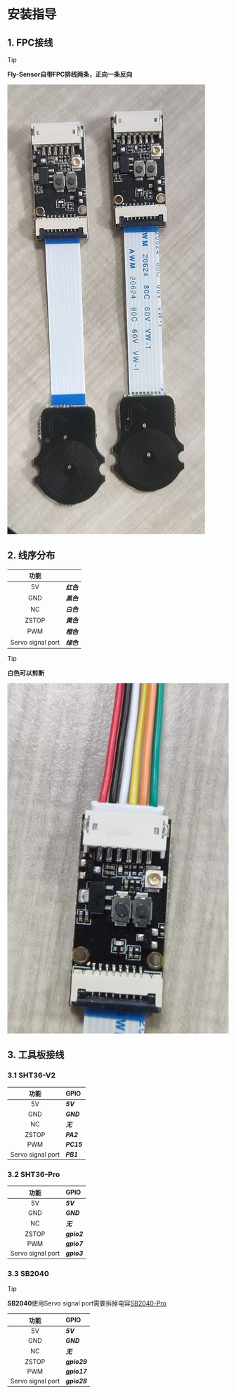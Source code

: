# 安装指导

## 1. FPC接线

> [!TIP]
> **Fly-Sensor自带FPC排线两条，正向一条反向**

![fpc](../../images/boards/fly_sensor/fpc.png)

## 2. 线序分布



|       功能        |            |
| :---------------: | :--------- |
|        5V         | ***红色*** |
|        GND        | ***黑色*** |
|        NC         | ***白色*** |
|       ZSTOP       | ***黄色*** |
|        PWM        | ***橙色*** |
| Servo signal port | ***绿色*** |

> [!TIP]
> **白色可以剪断**

![link](../../images/boards/fly_sensor/line.png)

## 3. 工具板接线

###  3.1 SHT36-V2

|       功能        |   GPIO    |
| :---------------: | :--------- |
|        5V         | ***5V*** |
|        GND        | ***GND*** |
|        NC         | ***无*** |
|       ZSTOP       | ***PA2*** |
|        PWM        | ***PC15*** |
| Servo signal port | ***PB1*** |

###  3.2 SHT36-Pro

|       功能        |   GPIO    |
| :---------------: | :--------- |
|        5V         | ***5V*** |
|        GND        | ***GND*** |
|        NC         | ***无*** |
|       ZSTOP       | ***gpio2*** |
|        PWM        | ***gpio7*** |
| Servo signal port | ***gpio3*** |

###  3.3 SB2040

> [!TIP]
> **SB2040**使用Servo signal port需要拆掉电容[SB2040-Pro](https://mellow-old.klipper.cn/#/board/fly_sb2040_pro/sb2040line)

|       功能        |   GPIO    |
| :---------------: | :--------- |
|        5V         | ***5V*** |
|        GND        | ***GND*** |
|        NC         | ***无*** |
|       ZSTOP       | ***gpio29*** |
|        PWM        | ***gpio17*** |
| Servo signal port | ***gpio28*** |

